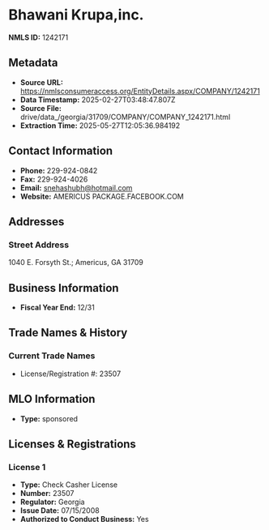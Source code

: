 # Bhawani Krupa,inc.

**NMLS ID:** 1242171

## Metadata
- **Source URL:** https://nmlsconsumeraccess.org/EntityDetails.aspx/COMPANY/1242171
- **Data Timestamp:** 2025-02-27T03:48:47.807Z
- **Source File:** drive/data_/georgia/31709/COMPANY/COMPANY_1242171.html
- **Extraction Time:** 2025-05-27T12:05:36.984192

## Contact Information
- **Phone:** 229-924-0842
- **Fax:** 229-924-4026
- **Email:** snehashubh@hotmail.com
- **Website:** AMERICUS PACKAGE.FACEBOOK.COM

## Addresses
### Street Address
1040 E. Forsyth St.; Americus, GA 31709

## Business Information
- **Fiscal Year End:** 12/31

## Trade Names & History
### Current Trade Names
- License/Registration #: 23507

## MLO Information
- **Type:** sponsored

## Licenses & Registrations

### License 1
- **Type:** Check Casher License
- **Number:** 23507
- **Regulator:** Georgia
- **Issue Date:** 07/15/2008
- **Authorized to Conduct Business:** Yes
